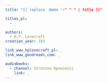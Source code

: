 ```yaml
---
title: "{{ replace .Name "-" " " | title }}"

titles_pl:
  - _

authors:
  - H.P. Lovecraft
creation_year: 193

link_www_hplovecraft_pl: _
link_www_goodreads_com: _

audiobooks:
  - channel: Straszne Opowieści
    link: _
---
```


